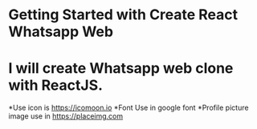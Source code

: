 # Getting Started with Create React Whatsapp Web


# I will create Whatsapp web clone with ReactJS. 

*Use icon is https://icomoon.io
*Font Use in google font
*Profile picture image use in https://placeimg.com

